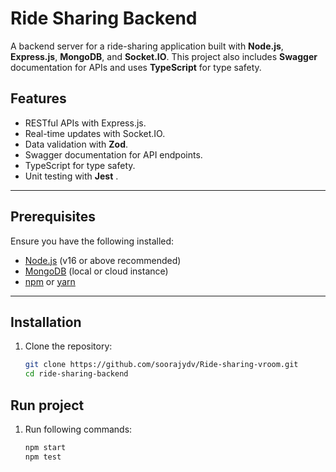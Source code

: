 # Ride Sharing Backend

A backend server for a ride-sharing application built with **Node.js**, **Express.js**, **MongoDB**, and **Socket.IO**. This project also includes **Swagger** documentation for APIs and uses **TypeScript** for type safety.


## Features

- RESTful APIs with Express.js.
- Real-time updates with Socket.IO.
- Data validation with **Zod**.
- Swagger documentation for API endpoints.
- TypeScript for type safety.
- Unit testing with **Jest** .

---

## Prerequisites

Ensure you have the following installed:

- [Node.js](https://nodejs.org/) (v16 or above recommended)
- [MongoDB](https://www.mongodb.com/) (local or cloud instance)
- [npm](https://www.npmjs.com/) or [yarn](https://yarnpkg.com/)

---

## Installation

1. Clone the repository:
   ```bash
   git clone https://github.com/soorajydv/Ride-sharing-vroom.git
   cd ride-sharing-backend

## Run project

1. Run following commands:
   ```bash
   npm start
   npm test

